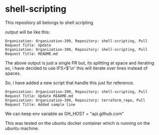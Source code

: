 # shell-scripting
This repository all belongs to shell scripting

output will be like this:
```
Organization: Organization-399, Repository: shell-scripting, Pull Request Title: Update
Organization: Organization-399, Repository: shell-scripting, Pull Request Title: README.md
```

The above output is just a single PR but, its splitting at space and iterating so, i have decided to use IFS=$'\n' this will iterate over lines instead of spaces.

So, i have added a new script that handle this just for reference.

```
Organization: Organization-399, Repository: shell-scripting, Pull Request Title: Update README.md
Organization: Organization-399, Repository: terraform_repo, Pull Request Title: Added sample line
```

We can keep env variable as GH_HOST = "api.github.com"

This was tested on the ubuntu docker container which is running on the ubuntu machine.
